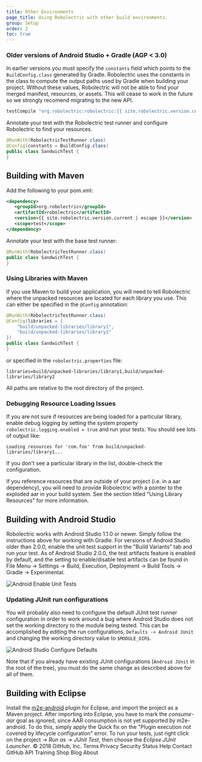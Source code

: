 ```yaml
---
title: Other Environments
page_title: Using Robolectric with other build environments.
group: Setup
order: 2
toc: true
---
```



### Older versions of Android Studio + Gradle (AGP < 3.0)

In earlier versions you must specify the `constants` field which points to the `BuildConfig.class` generated by Gradle. Robolectric uses the constants in the class to compute the output paths used by Gradle when building your project. Without these values, Robolectric will not be able to find your merged manifest, resources, or assets. This will cease to work in the future so we strongly recomend migrating to the new API.

```groovy
testCompile "org.robolectric:robolectric:{{ site.robolectric.version.current | escape }}"
```

Annotate your test with the Robolectric test runner and configure Robolectric to find your resources.

```java
@RunWith(RobolectricTestRunner.class)
@Config(constants = BuildConfig.class)
public class SandwichTest {
}
```

## Building with Maven

Add the following to your pom.xml:

```xml
<dependency>
   <groupId>org.robolectric</groupId>
   <artifactId>robolectric</artifactId>
   <version>{{ site.robolectric.version.current | escape }}</version>
   <scope>test</scope>
</dependency>
```

Annotate your test with the base test runner:

```java
@RunWith(RobolectricTestRunner.class)
public class SandwichTest {
}
```

### Using Libraries with Maven

If you use Maven to build your application, you will need to tell Robolectric where the unpacked resources are located for each library you use. This can either be specified in the `@Config` annotation:

```java
@RunWith(RobolectricTestRunner.class)
@Config(libraries = {
    "build/unpacked-libraries/library1",
    "build/unpacked-libraries/library2"
})
public class SandwichTest {
}
```

or specified in the `robolectric.properties` file:

```properties
libraries=build/unpacked-libraries/library1,build/unpacked-libraries/library2
```

All paths are relative to the root directory of the project.

### Debugging Resource Loading Issues

If you are not sure if resources are being loaded for a particular library, enable debug logging by setting the system property `robolectric.logging.enabled = true` and run your tests. You should see lots of output like:

```
Loading resources for 'com.foo' from build/unpacked-libraries/library1...
```

If you don't see a particular library in the list, double-check the configuration.

If you reference resources that are outside of your project (i.e. in a aar dependency), you will need to provide Robolectric with a pointer to the exploded aar in your build system. See the section titled "Using Library Resources" for more information.

## Building with Android Studio

Robolectric works with Android Studio 1.1.0 or newer. Simply follow the instructions above for working with Gradle. For versions of Android Studio older than 2.0.0, enable the unit test support in the "Build Variants" tab and run your test. As of Android Studio 2.0.0, the test artifacts feature is enabled by default, and the setting to enable/disable test artifacts can be found in File Menu -> Settings -> Build, Execution, Deployment -> Build Tools -> Gradle -> Experimental.

![Android Enable Unit Tests](/images/android-studio-enable-unit-tests.png)

### Updating JUnit run configurations

You will probably also need to configure the default JUnit test runner configuration in order to work around a bug where Android Studio does not set the working directory to the module being tested. This can be accomplished by editing the run configurations, `Defaults -> Android JUnit` and changing the working directory value to `$MODULE_DIR$`.

![Android Studio Configure Defaults](/images/android-studio-configure-defaults.png)

Note that if you already have existing JUnit configurations (`Android JUnit` in the root of the tree), you must do the same change as described above for all of them.

## Building with Eclipse

Install the [m2e-android](http://rgladwell.github.io/m2e-android/) plugin for Eclipse, and import the project as a Maven project. After importing into Eclipse, you have to mark the *consume-aar* goal as ignored, since AAR consumption is not yet supported by m2e-android. To do this, simply apply the Quick fix on the "Plugin execution not covered by lifecycle configuration" error. To run your tests, just right click on the project -> *Run as* -> *JUnit Test*, then choose the *Eclipse JUnit Launcher*.
© 2018 GitHub, Inc.
Terms
Privacy
Security
Status
Help
Contact GitHub
API
Training
Shop
Blog
About
